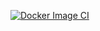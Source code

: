 [![Docker Image CI](https://github.com/henrikp/influxdata-docker/actions/workflows/docker-image.yml/badge.svg)](https://github.com/henrikp/influxdata-docker/actions/workflows/docker-image.yml)

